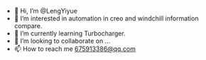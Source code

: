- 👋 Hi, I’m @LengYiyue
- 👀 I’m interested in automation in creo and windchill information compare.
- 🌱 I’m currently learning Turbocharger.
- 💞️ I’m looking to collaborate on ...
- 📫 How to reach me 675913386@qq.com

<!---
LengYiyue/LengYiyue is a ✨ special ✨ repository because its `README.md` (this file) appears on your GitHub profile.
You can click the Preview link to take a look at your changes.
--->
